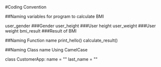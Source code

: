 #Coding Convention

##Naming variables for program to calculate BMI

user_gender ###Gender
user_height ###User height
user_weight ###User weight
bmi_result ###Result of BMI


##Naming Function name
print_hello()
calculate_result()

##Naming Class name
Using CamelCase

class CustomerApp:
    name = ""
    last_name = ""



